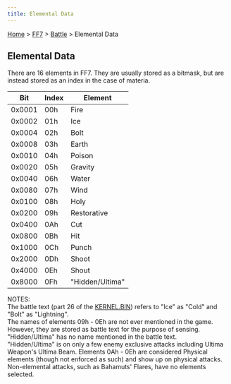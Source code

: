 ```yaml
---
title: Elemental Data
---
```


[Home](../../Main%20Page.md) > [FF7](../../FF7.md) > [Battle](../Battle.md) > Elemental Data

## Elemental Data

There are 16 elements in FF7. They are usually stored as a bitmask, but
are instead stored as an index in the case of materia.

|  Bit   | Index | Element         |
|:------:|-------|-----------------|
| 0x0001 | 00h   | Fire            |
| 0x0002 | 01h   | Ice             |
| 0x0004 | 02h   | Bolt            |
| 0x0008 | 03h   | Earth           |
| 0x0010 | 04h   | Poison          |
| 0x0020 | 05h   | Gravity         |
| 0x0040 | 06h   | Water           |
| 0x0080 | 07h   | Wind            |
| 0x0100 | 08h   | Holy            |
| 0x0200 | 09h   | Restorative     |
| 0x0400 | 0Ah   | Cut             |
| 0x0800 | 0Bh   | Hit             |
| 0x1000 | 0Ch   | Punch           |
| 0x2000 | 0Dh   | Shoot           |
| 0x4000 | 0Eh   | Shout           |
| 0x8000 | 0Fh   | "Hidden/Ultima" |

  
NOTES:  
The battle text (part 26 of the [KERNEL.BIN][]) refers to "Ice" as
"Cold" and "Bolt" as "Lightning".  
The names of elements 09h - 0Eh are not ever mentioned in the game.
However, they are stored as battle text for the purpose of sensing.  
"Hidden/Ultima" has no name mentioned in the battle text.  
"Hidden/Ultima" is on only a few enemy exclusive attacks including
Ultima Weapon's Ultima Beam. Elements 0Ah - 0Eh are considered Physical
elements (though not enforced as such) and show up on physical attacks.
Non-elemental attacks, such as Bahamuts' Flares, have no elements
selected.

  [KERNEL.BIN]: ../Kernel/Kernel.bin.md "wikilink"
